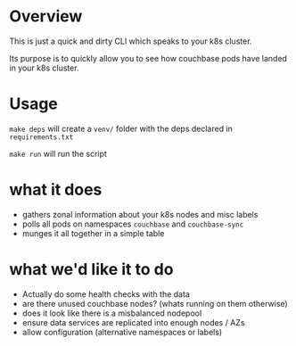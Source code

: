 # Overview

This is just a quick and dirty CLI which speaks to your k8s cluster.

Its purpose is to quickly allow you to see how couchbase pods have landed in your k8s cluster.

# Usage

`make deps` will create a `venv/` folder with the deps declared in `requirements.txt`

`make run` will run the script




# what it does

- gathers zonal information about your k8s nodes and misc labels
- polls all pods on namespaces `couchbase` and `couchbase-sync`
- munges it all together in a simple table

# what we'd like it to do

- Actually do some health checks with the data
- are there unused couchbase nodes? (whats running on them otherwise)
- does it look like there is a misbalanced nodepool
- ensure data services are replicated into enough nodes / AZs
- allow configuration (alternative namespaces or labels)
